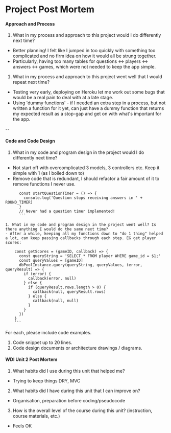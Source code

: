 # Project Post Mortem

#### Approach and Process

1. What in my process and approach to this project would I do differently next time?
  - Better planning! I felt like I jumped in too quickly with something too complicated and no firm idea on how it would all be strung together.
  - Particularly, having too many tables for questions <-> players <-> answers <-> games, which were not needed to keep the app simple.

1. What in my process and approach to this project went well that I would repeat next time?
  - Testing very early, deploying on Heroku let me work out some bugs that would be a real pain to deal with at a late stage.
  - Using 'dummy functions' - if I needed an extra step in a process, but not written a function for it yet, can just have a dummy function that returns my expected result as a stop-gap and get on with what's important for the app.

--

#### Code and Code Design

1. What in my code and program design in the project would I do differently next time?
  - Not start off with overcomplicated 3 models, 3 controllers etc. Keep it simple with 1 (as I boiled down to)
  - Remove code that is redundant, I should refactor a fair amount of it to remove functions I never use.
  ```
        const startQuestionTimer = () => {
          console.log('Question stops receiving answers in ' + ROUND_TIMER)
        }
        // Never had a question timer implemented!
        ```

1. What in my code and program design in the project went well? Is there anything I would do the same next time?
  - After a while, keeping all my functions down to "do 1 thing" helped a lot, can keep passing callbacks through each step. EG get player scores:
  ```
        const getScores = (gameID, callback) => {
          const queryString = 'SELECT * FROM player WHERE game_id = $1;'
          const queryValues = [gameID]
          dbPoolInstance.query(queryString, queryValues, (error, queryResult) => {
            if (error) {
              callback(error, null)
            } else {
              if (queryResult.rows.length > 0) {
                callback(null, queryResult.rows)
              } else {
                callback(null, null)
              }
            }
          })
        }
        ```

  For each, please include code examples.
  1. Code snippet up to 20 lines.
  2. Code design documents or architecture drawings / diagrams.

#### WDI Unit 2 Post Mortem
1. What habits did I use during this unit that helped me?
  - Trying to keep things DRY, MVC
2. What habits did I have during this unit that I can improve on?
  - Organisation, preparation before coding/pseudocode
3. How is the overall level of the course during this unit? (instruction, course materials, etc.)
  - Feels OK
